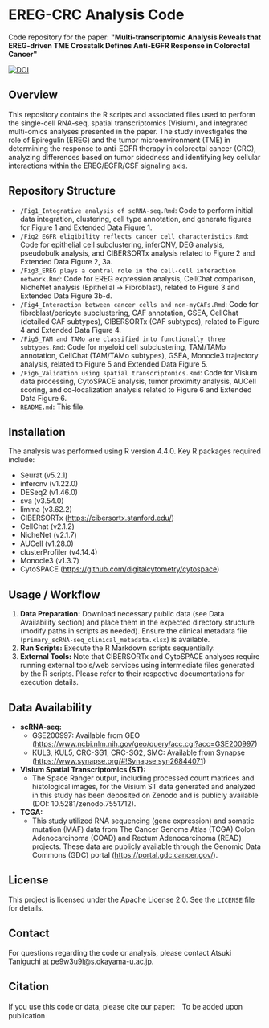 # EREG-CRC Analysis Code

Code repository for the paper: **"Multi-transcriptomic Analysis Reveals that EREG-driven TME Crosstalk Defines Anti-EGFR Response in Colorectal Cancer"**

[![DOI](https://zenodo.org/badge/969441135.svg)](https://doi.org/10.5281/zenodo.15298304)

## Overview

This repository contains the R scripts and associated files used to perform the single-cell RNA-seq, spatial transcriptomics (Visium), and integrated multi-omics analyses presented in the paper. The study investigates the role of Epiregulin (EREG) and the tumor microenvironment (TME) in determining the response to anti-EGFR therapy in colorectal cancer (CRC), analyzing differences based on tumor sidedness and identifying key cellular interactions within the EREG/EGFR/CSF signaling axis.

## Repository Structure

* `/Fig1_Integrative analysis of scRNA-seq.Rmd`: Code to perform initial data integration, clustering, cell type annotation, and generate figures for Figure 1 and Extended Data Figure 1.
* `/Fig2_EGFR eligibility reflects cancer cell characteristics.Rmd`: Code for epithelial cell subclustering, inferCNV, DEG analysis, pseudobulk analysis, and CIBERSORTx analysis related to Figure 2 and Extended Data Figure 2, 3a.
* `/Fig3_EREG plays a central role in the cell-cell interaction network.Rmd`: Code for EREG expression analysis, CellChat comparison, NicheNet analysis (Epithelial -> Fibroblast), related to Figure 3 and Extended Data Figure 3b-d.
* `/Fig4_Interaction between cancer cells and non-myCAFs.Rmd`: Code for fibroblast/pericyte subclustering, CAF annotation, GSEA, CellChat (detailed CAF subtypes), CIBERSORTx (CAF subtypes), related to Figure 4 and Extended Data Figure 4.
* `/Fig5_TAM and TAMo are classified into functionally three subtypes.Rmd`: Code for myeloid cell subclustering, TAM/TAMo annotation, CellChat (TAM/TAMo subtypes), GSEA, Monocle3 trajectory analysis, related to Figure 5 and Extended Data Figure 5.
* `/Fig6_Validation using spatial transcriptomics.Rmd`: Code for Visium data processing, CytoSPACE analysis, tumor proximity analysis, AUCell scoring, and co-localization analysis related to Figure 6 and Extended Data Figure 6.
* `README.md`: This file.

## Installation

The analysis was performed using R version 4.4.0. Key R packages required include:

* Seurat (v5.2.1)
* infercnv (v1.22.0)
* DESeq2 (v1.46.0)
* sva (v3.54.0)
* limma (v3.62.2)
* CIBERSORTx (https://cibersortx.stanford.edu/)
* CellChat (v2.1.2)
* NicheNet (v2.1.7)
* AUCell (v1.28.0)
* clusterProfiler (v4.14.4)
* Monocle3 (v1.3.7)
* CytoSPACE (https://github.com/digitalcytometry/cytospace)

## Usage / Workflow

1.  **Data Preparation:** Download necessary public data (see Data Availability section) and place them in the expected directory structure (modify paths in scripts as needed). Ensure the clinical metadata file (`primary_scRNA-seq_clinical_metadata.xlsx`) is available.
2.  **Run Scripts:** Execute the R Markdown scripts sequentially:
3.  **External Tools:** Note that CIBERSORTx and CytoSPACE analyses require running external tools/web services using intermediate files generated by the R scripts. Please refer to their respective documentations for execution details.

## Data Availability

* **scRNA-seq:**
    * GSE200997: Available from GEO (https://www.ncbi.nlm.nih.gov/geo/query/acc.cgi?acc=GSE200997)
    * KUL3, KUL5, CRC-SG1, CRC-SG2, SMC: Available from Synapse (https://www.synapse.org/#!Synapse:syn26844071)
* **Visium Spatial Transcriptomics (ST):**
    * The Space Ranger output, including processed count matrices and histological images, for the Visium ST data generated and analyzed in this study has been deposited on Zenodo and is publicly available (DOI: 10.5281/zenodo.7551712).
* **TCGA:**
    * This study utilized RNA sequencing (gene expression) and somatic mutation (MAF) data from The Cancer Genome Atlas (TCGA) Colon Adenocarcinoma (COAD) and Rectum Adenocarcinoma (READ) projects. These data are publicly available through the Genomic Data Commons (GDC) portal (https://portal.gdc.cancer.gov/).

## License

This project is licensed under the Apache License 2.0. See the `LICENSE` file for details.

## Contact

For questions regarding the code or analysis, please contact Atsuki Taniguchi at pe9w3u9l@s.okayama-u.ac.jp.

## Citation

If you use this code or data, please cite our paper:　To be added upon publication
